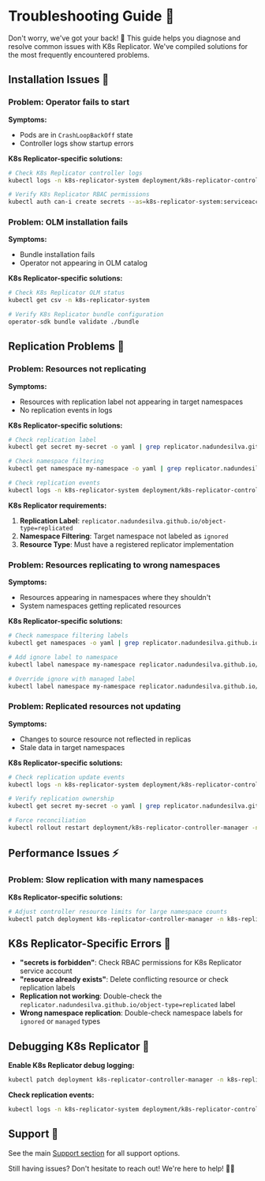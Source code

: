 # Troubleshooting Guide 🔧

Don't worry, we've got your back! 🤗 This guide helps you diagnose and resolve common issues with K8s Replicator. We've compiled solutions for the most frequently encountered problems.

## Installation Issues 🚀

### Problem: Operator fails to start

**Symptoms:**

- Pods are in `CrashLoopBackOff` state
- Controller logs show startup errors

**K8s Replicator-specific solutions:**

```bash
# Check K8s Replicator controller logs
kubectl logs -n k8s-replicator-system deployment/k8s-replicator-controller-manager

# Verify K8s Replicator RBAC permissions
kubectl auth can-i create secrets --as=k8s-replicator-system:serviceaccount:k8s-replicator-system:k8s-replicator-controller-manager
```

### Problem: OLM installation fails

**Symptoms:**

- Bundle installation fails
- Operator not appearing in OLM catalog

**K8s Replicator-specific solutions:**

```bash
# Check K8s Replicator OLM status
kubectl get csv -n k8s-replicator-system

# Verify K8s Replicator bundle configuration
operator-sdk bundle validate ./bundle
```

## Replication Problems 🔄

### Problem: Resources not replicating

**Symptoms:**

- Resources with replication label not appearing in target namespaces
- No replication events in logs

**K8s Replicator-specific solutions:**

```bash
# Check replication label
kubectl get secret my-secret -o yaml | grep replicator.nadundesilva.github.io/object-type

# Check namespace filtering
kubectl get namespace my-namespace -o yaml | grep replicator.nadundesilva.github.io/namespace-type

# Check replication events
kubectl logs -n k8s-replicator-system deployment/k8s-replicator-controller-manager | grep replication
```

**K8s Replicator requirements:**

1. **Replication Label**: `replicator.nadundesilva.github.io/object-type=replicated`
2. **Namespace Filtering**: Target namespace not labeled as `ignored`
3. **Resource Type**: Must have a registered replicator implementation

### Problem: Resources replicating to wrong namespaces

**Symptoms:**

- Resources appearing in namespaces where they shouldn't
- System namespaces getting replicated resources

**K8s Replicator-specific solutions:**

```bash
# Check namespace filtering labels
kubectl get namespaces -o yaml | grep replicator.nadundesilva.github.io

# Add ignore label to namespace
kubectl label namespace my-namespace replicator.nadundesilva.github.io/namespace-type=ignored

# Override ignore with managed label
kubectl label namespace my-namespace replicator.nadundesilva.github.io/namespace-type=managed
```

### Problem: Replicated resources not updating

**Symptoms:**

- Changes to source resource not reflected in replicas
- Stale data in target namespaces

**K8s Replicator-specific solutions:**

```bash
# Check replication update events
kubectl logs -n k8s-replicator-system deployment/k8s-replicator-controller-manager | grep update

# Verify replication ownership
kubectl get secret my-secret -o yaml | grep replicator.nadundesilva.github.io

# Force reconciliation
kubectl rollout restart deployment/k8s-replicator-controller-manager -n k8s-replicator-system
```

## Performance Issues ⚡

### Problem: Slow replication with many namespaces

**K8s Replicator-specific solutions:**

```bash
# Adjust controller resource limits for large namespace counts
kubectl patch deployment k8s-replicator-controller-manager -n k8s-replicator-system -p '{"spec":{"template":{"spec":{"containers":[{"name":"manager","resources":{"limits":{"cpu":"500m","memory":"512Mi"}}}]}}}}'
```

## K8s Replicator-Specific Errors 🚨

- **"secrets is forbidden"**: Check RBAC permissions for K8s Replicator service account
- **"resource already exists"**: Delete conflicting resource or check replication labels
- **Replication not working**: Double-check the `replicator.nadundesilva.github.io/object-type=replicated` label
- **Wrong namespace replication**: Double-check namespace labels for `ignored` or `managed` types

## Debugging K8s Replicator 🐛

**Enable K8s Replicator debug logging:**

```bash
kubectl patch deployment k8s-replicator-controller-manager -n k8s-replicator-system -p '{"spec":{"template":{"spec":{"containers":[{"name":"manager","args":["-zap-log-level=4"]}]}}}}'
```

**Check replication events:**

```bash
kubectl logs -n k8s-replicator-system deployment/k8s-replicator-controller-manager | grep replication
```

## Support 💬

See the main [Support section](README.md#support-) for all support options.

Still having issues? Don't hesitate to reach out! We're here to help! 🤝💙
